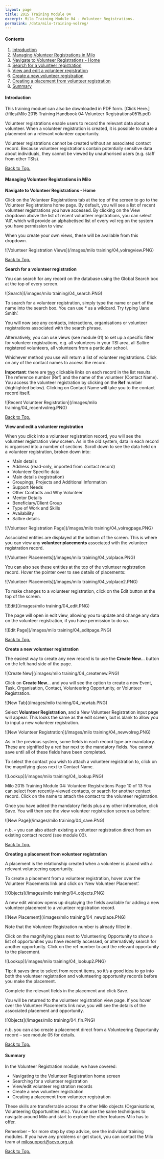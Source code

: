 ```yaml
---
layout: page
title: 2015 Training Module 04
excerpt: Milo Training Module 04 - Volunteer Registrations.
permalink: /data/milo-training-volreg/
---
```




#### Contents <a name="top"></a>

1. <a href="#intro">Introduction</a>
2. <a href="#manage">Managing Volunteer Registrations in Milo</a>
3. <a href="#nav">Navigate to Volunteer Registrations - Home</a>
4. <a href="#search">Search for a volunteer registration</a>
5. <a href="#editvol">View and edit a volunteer registration</a>
6. <a href="#newvol">Create a new volunteer registration</a>
7. <a href="#create">Creating a placement from volunteer registration</a>
8. <a href="#sum">Summary</a>


#### Introduction <a name="intro"></a>

This training moduel can also be downloaded in PDF form. [Click Here.](/files/Milo 2015 Training Handbook 04 Volunteer Registrations0515.pdf)

Volunteer registrations enable users to record the relevant data about a volunteer. When a volunteer registration is created, it is possible to create a placement on a relevant volunteer opportunity.

Volunteer registrations cannot be created without an associated contact record. Because volunteer registrations contain potentially sensitive data about individuals, they cannot be viewed by unauthorised users (e.g. staff from other TSIs).


<a href="#top">Back to Top.</a>

#### Managing Volunteer Registrations in Milo <a name="manage"></a>

**Navigate to Volunteer Registrations - Home** <a name="nav"></a>

Click on the Volunteer Registrations tab at the top of the screen to go to the Volunteer Registrations home page. By default, you will see a list of recent volunteer registrations you have accessed. By clicking on the View dropdown above the list of recent volunteer registrations, you can select ‘All’, which will provide an alphabetised list of every vol reg on the system you have permission to view.

When you create your own views, these will be available from this dropdown.

![Volunteer Registration Views](/images/milo training/04_volregview.PNG)


<a href="#top">Back to Top.</a>

**Search for a volunteer registration** <a name="search"></a>

You can search for any record on the database using the Global Search box at the top of every screen. 

![Search](/images/milo training/04_search.PNG)

To search for a volunteer registration, simply type the name or part of the name into the search box. You can use * as a wildcard. Try typing ‘Jane Smith’. 

You will now see any contacts, interactions, organisations or volunteer registrations associated with the search phrase.

Alternatively, you can use views (see module 01) to set up a specific filter for volunteer registrations, e.g. all volunteers in your TSI area, all Saltire registered volunteers, all volunteers from a particular school.

Whichever method you use will return a list of volunteer registrations. Click on any of the contact names to access the record.

**Important**: there are <u>two</u> clickable links on each record in the list results. The reference number (Ref) and the name of the volunteer (Contact Name). You access the volunteer registration by clicking on the **Ref** number (highlighted below). Clicking on Contact Name will take you to the contact record itself.

![Recent Volunteer Registration](/images/milo training/04_recentvolreg.PNG)


<a href="#top">Back to Top.</a>

**View and edit a volunteer registration** <a name="editvol"></a>

When you click into a volunteer registration record, you will see the volunteer registration view screen. As in the old system, data in each record is organised into a number of sections. Scroll down to see the data held on a volunteer registration, broken down into:

* Main details
* Address (read-only, imported from contact record)
* Volunteer Specific data
* Main details (registration)
* Groupings, Projects and Additional Information
* Support Needs
* Other Contacts and Why Volunteer
* Mentor Details
* Beneficiary/Client Group
* Type of Work and Skills
* Availability
* Saltire details

![Volunteer Registration Page](/images/milo training/04_volregpage.PNG)

Associated entities are displayed at the bottom of the screen. This is where you can view any **volunteer placements** associated with the volunteer registration record.

![Volunteer Placements](/images/milo training/04_volplace.PNG)

You can also see these entities at the top of the volunteer registration record. Hover the pointer over to see details of placements:

![Volunteer Placements](/images/milo training/04_volplace2.PNG)

To make changes to a volunteer registration, click on the Edit button at the top of the screen.

![Edit](/images/milo training/04_edit.PNG)

The page will open in edit view, allowing you to update and change any data on the volunteer registration, if you have permission to do so.

![Edit Page](/images/milo training/04_editpage.PNG)


<a href="#top">Back to Top.</a>

**Create a new volunteer registration** <a name="newvol"></a>

The easiest way to create any new record is to use the **Create New**… button on the left hand side of the page.

![Create New](/images/milo training/04_createnew.PNG)

Click on **Create New**… and you will see the option to create a new Event, Task, Organisation, Contact, Volunteering Opportunity, or Volunteer Registration.

![New Tab](/images/milo training/04_newtab.PNG)

Select **Volunteer Registration**, and a New Volunteer Registration input page will appear. This looks the same as the edit screen, but is blank to allow you to input a new volunteer registration.

![New Volunteer Registration](/images/milo training/04_newvolreg.PNG)

As in the previous system, some fields in each record type are mandatory. These are signified by a red bar next to the mandatory fields. You cannot save until all of these fields have been completed.

To select the contact you wish to attach a volunteer registration to, click on the magnifying glass next to Contact Name.

![Lookup](/images/milo training/04_lookup.PNG)

Milo 2015 Training Module 04: Volunteer Registrations Page 10 of 13
You can select from recently-viewed contacts, or search for another contact record. Click on the name to attach the contact to the volunteer registration.

Once you have added the mandatory fields plus any other information, click Save. You will then see the view volunteer registration screen as before:

![New Page](/images/milo training/04_save.PNG)

n.b. – you can also attach existing a volunteer registration direct from an existing contact record (see module 03).


<a href="#top">Back to Top.</a>

**Creating a placement from volunteer registration** <a name="create"></a>

A placement is the relationship created when a volunteer is placed with a relevant volunteering opportunity.

To create a placement from a volunteer registration, hover over the Volunteer Placements link and click on ‘New Volunteer Placement’.

![Objects](/images/milo training/04_objects.PNG)

A new edit window opens up displaying the fields available for adding a new volunteer placement to a volunteer registration record.

![New Placement](/images/milo training/04_newplace.PNG)

Note that the Volunteer Registration number is already filled in.

Click on the magnifying glass next to Volunteering Opportunity to show a list of opportunities you have recently accessed, or alternatively search for another opportunity. Click on the ref number to add the relevant opportunity to the placement.

![Lookup](/images/milo training/04_lookup2.PNG)

Tip: it saves time to select from recent items, so it’s a good idea to go into both the volunteer registration and volunteering opportunity records before you make the placement.

Complete the relevant fields in the placement and click Save.

You will be returned to the volunteer registration view page. If you hover over the Volunteer Placements link now, you will see the details of the associated placement and opportunity.

![Objects](/images/milo training/04_fin.PNG)

n.b. you can also create a placement direct from a Volunteering Opportunity record – see module 05 for details.


<a href="#top">Back to Top.</a>

#### Summary <a name="sum"></a>

In the Volunteer Registration module, we have covered:

* Navigating to the Volunteer Registration home screen
* Searching for a volunteer registration
* View/edit volunteer registration records
* Create a new volunteer registration
* Creating a placement from volunteer registration

These skills are transferrable across the other Milo objects (Organisations, Volunteering Opportunities etc.). You can use the same techniques to navigate around Milo and start to explore the other features Milo has to offer.

Remember – for more step by step advice, see the individual training modules. If you have any problems or get stuck, you can contact the Milo team at [milosupport@scvo.org.uk](mailto:milosupport@scvo.org.uk)


<a href="#top">Back to Top.</a>
